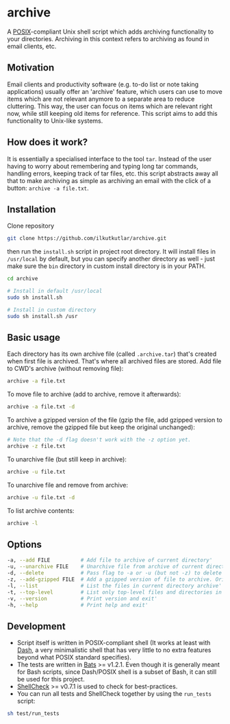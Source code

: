 # archive

A [POSIX](https://en.wikipedia.org/wiki/POSIX)-compliant Unix shell script which adds archiving functionality to your directories. Archiving in this context refers to archiving as found in email clients, etc.

## Motivation

Email clients and productivity software (e.g. to-do list or note taking applications) usually offer an 'archive' feature, which users can use to move items which are not relevant anymore to a separate area to reduce cluttering. This way, the user can focus on items which are relevant right now, while still keeping old items for reference. This script aims to add this functionality to Unix-like systems.

## How does it work?

It is essentially a specialised interface to the tool `tar`. Instead of the user having to worry about remembering and typing long tar commands, handling errors, keeping track of tar files, etc. this script abstracts away all that to make archiving as simple as archiving an email with the click of a button: `archive -a file.txt`.

## Installation

Clone repository

```sh
git clone https://github.com/ilkutkutlar/archive.git
```

then run the `install.sh` script in project root directory. It will install files in `/usr/local` by default, but you can specify another directory as well - just make sure the `bin` directory in custom install directory is in your PATH.

```sh
cd archive

# Install in default /usr/local
sudo sh install.sh

# Install in custom directory
sudo sh install.sh /usr
```

## Basic usage

Each directory has its own archive file (called `.archive.tar`) that's created when first file is archived. That's where all archived files are stored. Add file to CWD's archive (without removing file):

```sh
archive -a file.txt
```

To move file to archive (add to archive, remove it afterwards):

```sh
archive -a file.txt -d
```

To archive a gzipped version of the file (gzip the file, add gzipped version to archive, remove the gzipped file but keep the original unchanged):

```sh
# Note that the -d flag doesn't work with the -z option yet.
archive -z file.txt
```

To unarchive file (but still keep in archive):

```sh
archive -u file.txt
```

To unarchive file and remove from archive:

```sh
archive -u file.txt -d
```

To list archive contents:

```sh
archive -l
```

## Options

```sh
-a, --add FILE          # Add file to archive of current directory'
-u, --unarchive FILE    # Unarchive file from archive of current directory'
-d, --delete            # Pass flag to -a or -u (but not -z) to delete file in dir/archive after operation'
-z, --add-gzipped FILE  # Add a gzipped version of file to archive. Original file is not affected.'
-l, --list              # List the files in current directory archive'
-t, --top-level         # List only top-level files and directories in current directory archive'
-v, --version           # Print version and exit'
-h, --help              # Print help and exit'
```

## Development

- Script itself is written in POSIX-compliant shell (It works at least with [Dash](https://en.wikipedia.org/wiki/Almquist_shell#dash), a very minimalistic shell that has very little to no extra features beyond what POSIX standard specifies).
- The tests are written in [Bats](https://github.com/bats-core/bats-core) >= v1.2.1. Even though it is generally meant for Bash scripts, since Dash/POSIX shell is a subset of Bash, it can still be used for this project.
- [ShellCheck](https://github.com/koalaman/shellcheck) >= v0.7.1 is used to check for best-practices.
- You can run all tests and ShellCheck together by using the `run_tests` script:

```sh
sh test/run_tests
```

